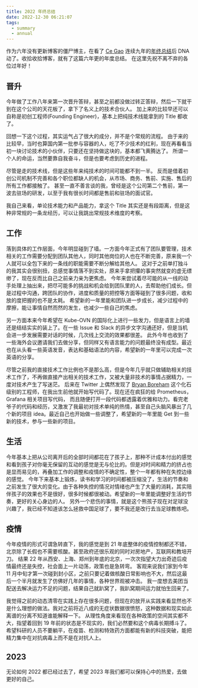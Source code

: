 ```yaml
---
title: 2022 年终总结
date: 2022-12-30 06:21:07
tags:
  - summary
  - annual
---
```


作为六年没有更新博客的僵尸博主，在看了 [Ce Gao](https://twitter.com/gaocegege) 连续九年的[年终总结](http://gaocegege.com/Blog/%E9%9A%8F%E7%AC%94/newyear2022)后 DNA 动了。收拾收拾博客，就有了这篇六年更的年度总结。
在这里先祝不离不弃的各位过年好！

## 晋升

今年做了工作八年来第一次晋升答辩，甚至之前都没做过转正答辩，然后一下就干到在这个公司的天花板了，拿下了名义上的技术合伙人。
加上来的比较早还可以自称是初创工程师(Founding Engineer)，基本上把纯技术线能拿到的 Title 都收了。

回想一下这个过程，其实运气占了很大的成分，并不是个常规的流程。
由于来的比较早，当时也算国内第一批参与容器的人，吃了不少技术的红利，现在再看看当初一块讨论技术的小伙伴，只要还在坚持做这块的，基本都飞黄腾达了。
所谓一个人的命运，当然要靠自我奋斗，但是也要考虑到历史的进程。

尽管是走的技术线，但是这些年来纯技术的时间可能都不到一半。 反而是借着初创公司机制不完善和各个职位都缺人的机会，从市场、商务、售前、实施、售后的所有工作都接触了。
甚至一直不善言谈的我，曾经是这个公司第二个售前，第一波去驻场的研发，以至于我有很长时间都是售前和驻场的面试官。

我自己来看，单论技术能力和产品能力，拿这个 Title 其实还是有段距离，但是这种非常规的一条龙经历，可以让我跳出常规技术维度的考察。

## 工作

落到具体的工作层面，今年明显碰到了墙。一方面今年正式有了团队要管理，技术相关的工作需要分配到团队其他人，同时其他岗位的人也在不断完善，原来我一个人就可以全包下来的一条线的职能需要不断分解给其他人。
这对于之前单打独斗的我其实会很别扭，总感觉事情落不到实处，原来手拿把攥的事突然就变的虚无缥缈了，现在反而比自己之前亲力亲为更焦虑。
今年来尝试着尽可能的从一线的动手处理上抽出来，把尽可能多的挑战和机会给到团队里的人，去帮助他们成长。但是过程中沟通，跨团队的协作，进度和质量的把控等方面等碰到了很多问题，收和放的度把握的也不是太耗。
希望新的一年里能和团队进一步成长，减少过程中的摩擦，能让事情自然而然的发生，也减少一些自己的焦虑。

另一方面本来今年希望在 Kube-OVN 的国际化上进行一些发力，但是语言上的墙还是结结实实的装上了。在一些 Issue 和 Slack 的异步文字沟通还好，但是当机会进一步发展需要对话的时候，几次线上交流的效果都很差。
此外今年也收到了一些海外会议邀请我们去做分享，但同样又有语言能力的问题最终没有成型。最近也在从头看一些英语发音，表达和基础语法的内容，希望新的一年里可以完成一次英语的分享。

尽管之前我的直接技术工作比例也不是那么高，但是今年几乎就只做辅助相关的技术工作了，不再做直接产出相关的技术工作，又被大量非技术的事情占据精力，一度对技术产生了写迷茫。
后来在 Twitter 上偶然发现了 [Bryan Boreham](https://twitter.com/bboreham) 这个化石级别的工程师，在我出生前他就开始写代码了。现在还在疯狂的给 Prometheus，Grafana 相关项目写代码，
而且随便打开一段代码都透露着优雅和功力。看完老爷子的代码和经历，又激发了我最初对技术单纯的热情，甚至自己头脑风暴出了几个新的项目 idea。最近自己也开始做一些调整了，希望新的一年里能 Get 到一些新的技术，参与一些新的项目。

## 生活

今年基本上把从公司离开后的全部时间都花在了孩子上，那种不计成本付出的感觉和看到孩子对你毫无保留的互动的感觉是无与伦比的。但是对时间和精力的挤占也是显而易见的，再叠加工作的调整和疫情的不确定性，整个一年都有种在失控边缘的感觉。
今年下来基本上锻炼，读书和学习的时间都被压缩没了，生活的节奏和之前发生了很大的变化。由于各种失控的情况对情绪也产生了大量的消耗，其实陪伴孩子的效果也不是很好，很多时候都很被动。希望新的一年里能调整好生活的节奏，更好的关心身边的人。
另外一个悲伤的事情，就是这个熊孩子现在对足球没兴趣了，我已经不知道该怎么拯救中国足球了，要不我还是改行去当足球教练吧。

## 疫情

今年疫情的形式可谓急转直下，我的感觉是到 21 年底整体的疫情控制都还不错，北京除了长假也不需要核酸。甚至政府还很乐观的同时对房地产，互联网和教培开刀。
结果 22 年从西安、上海、郑州到年底的北京，一次次指望大力出奇迹后疫情最终还是失控，社会面上一片动荡，政策也是急转弯。
客观来说我们家到今年 11 月中旬才第一次碰到封小区，之前只要记着做核酸日常影响也不大，然后这最后一个半月就发生了仿佛好几年的事情，各种世界观被冲击。
我一度想去美团当配送去解决运力不足的问题，结果自己就趴窝了，我趴窝期间运力就怕生回来了。

我觉得之前的动态清零在实践上存在很多问题，但现在的放开从实践来看显然也不是什么理想的做法。我对之前将近八成的无症状数据很愤怒，这种数据和现实如此离谱的分离不知道谁能解释一下。
从理性角度来看现在各种政策的空间其实都不大，指望着回到 19 年前的状态是不现实的，我们必然要和这个病毒长期搏斗了。
希望科研的人员不要躺平，在疫苗、检测和特效药方面都能有新的科技突破，能把精力集中在对抗病毒上而不是在对抗人上。

## 2023

无论如何 2022 都已经过去了，希望 2023 年我们都可以保持心中的热爱，去做更好的自己。
